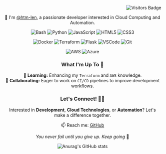 <p align="right">
  <img src="https://komarev.com/ghpvc/?username=htm-len&color=blue" alt="Visitors Badge" />
</p>

<p align="center">
🔹 I'm <a href="https://github.com/htm-len">@htm-len</a>, a passionate developer interested in Cloud Computing and Automation.
</p>

<p align="center">
  <img src="https://img.shields.io/badge/Bash-4EAA25?style=flat-square&logo=gnu-bash&logoColor=white" alt="Bash" />
  <img src="https://img.shields.io/badge/Python-3776AB?style=flat-square&logo=python&logoColor=white" alt="Python" />
  <img src="https://img.shields.io/badge/JavaScript-F7DF1E?style=flat-square&logo=javascript&logoColor=black" alt="JavaScript" />
  <img src="https://img.shields.io/badge/HTML5-E34F26?style=flat-square&logo=html5&logoColor=white" alt="HTML5" />
  <img src="https://img.shields.io/badge/CSS3-1572B6?style=flat-square&logo=css3&logoColor=white" alt="CSS3" />
</p>
<p align="center">
  <img src="https://img.shields.io/badge/Docker-2496ED?style=flat-square&logo=docker&logoColor=white" alt="Docker" />
  <img src="https://img.shields.io/badge/Terraform-7B42BC?style=flat-square&logo=terraform&logoColor=white" alt="Terraform" />
  <img src="https://img.shields.io/badge/Flask-000000?style=flat-square&logo=flask&logoColor=white" alt="Flask" />
  <img src="https://img.shields.io/badge/VS%20Code-007ACC?style=flat-square&logo=visual-studio-code&logoColor=white" alt="VSCode" />
  <img src="https://img.shields.io/badge/Git-F05032?style=flat-square&logo=git&logoColor=white" alt="Git" />
</p>
<p align="center">
  <img src="https://img.shields.io/badge/AWS-232F3E?style=flat-square&logo=amazon-aws&logoColor=white" alt="AWS" />
  <img src="https://img.shields.io/badge/Azure-0078D4?style=flat-square&logo=microsoft-azure&logoColor=white" alt="Azure" />
</p>

<h3 align="center">What I'm Up To 🚀</h3>

<p align="center">
  🌱 <strong>Learning:</strong> Enhancing my <code>Terraform</code> and <code>AWS</code> knowledge.<br>
  💞️ <strong>Collaborating:</strong> Eager to work on <code>CI/CD</code> pipelines to improve development workflows.
</p>

<h3 align="center">Let's Connect! 🤝🏿</h3>

<p align="center">
  Interested in <strong>Development</strong>, <strong>Cloud Technologies</strong>, or <strong>Automation</strong>? Let's make a difference together.
</p>

<p align="center">
  📫 Reach me: <a href="https://github.com/htm-len">GitHub</a>
</p>

<p align="center">
  <em>You never fail until you give up. Keep going</em> 🍊
</p>

<p align="center">
  <img src="https://github-readme-stats.vercel.app/api?username=htm-len&theme=tokyonight&show_icons=true&border_radius=5" alt="Anurag's GitHub stats" />
</p>

<!---
htm-len/htm-len is a ✨ special ✨ repository because its `README.md` (this file) appears on your GitHub profile.
You can click the Preview link to take a look at your changes.
--->
